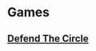 # Games

## [Defend The Circle](https://seanstrain.github.io/Games/DefendTheCircle/defendthecircle "Defend The Circle")
